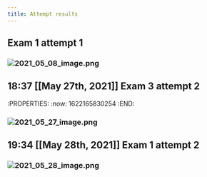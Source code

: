 ```yaml
---
title: Attempt results
---
```


## Exam 1 attempt 1
### ![2021_05_08_image.png](https://cdn.logseq.com/%2F19d8129d-f0d6-41c0-a53b-bbfce3d097ca3c5f00e9-9641-4f90-a09a-1c96d74b13812021_05_08_image.png?Expires=4774094417&Signature=JTBc0yIT7j~IKLn1HQYGtkgrQnzjXMprQ5-sXipfUdNw6ykuo8mXEs5KrDm9jnGCzGPiB14zWTEj9OEczbpzCFE5CdxxbzyiQ8waTELkz9Vscp7mGSQIHkQwtTAyigcPYzfaWX6JPoba3weFqsMpoz8GMh0z1yVhaWC9RRU3h8hMOzRyJw35xoSbEQYa2Bk732CmG9-s4yRyzdjnWoHXmMxTp7WK2~-ajee6nBtr6sy7-alUJhOheAEHuWvLjWMQALUz8UVGC~ypBDxPP8GRbq4gxQuoYSlvErF1JPKVwUIVBaptm97tU8mjQm2hBYy4LkSrNBUbMcuxxWFDcdQ1QQ__&Key-Pair-Id=APKAJE5CCD6X7MP6PTEA)
## 18:37 [[May 27th, 2021]] Exam 3 attempt 2
:PROPERTIES:
:now: 1622165830254
:END:
### ![2021_05_27_image.png](https://cdn.logseq.com/%2F19d8129d-f0d6-41c0-a53b-bbfce3d097cad45c1980-1608-486c-9e85-11ab1cf9061e2021_05_27_image.png?Expires=4775765772&Signature=Mk2lxXGGfth3lX9HILNLg6JnNIGTz1UXmiCdEir2ZBZzsYvyPk9-4MFS8xakhOKOeP30jBVs-CK63TAhYe7MOjYAj~XWZE2yPDo1WrxgtabEp-KSn3ZlCThmemAymqg-LCXOIv8-vrrWnb2RJ~SkPtPXZexxtslhWW8b63mQ7V9vuoPOGOy4bys7bERojX74QtSEfofnLrg0txSS661QUNjQByiFwjYDPDSuESrXg9jApswzvsxgQcBxXPluQxTHp~Z1JQjkCA0fr6tQCkiLKF44q9Q5ZN9mubyGM-mLdFoIOnOT5KmCVWgTDjgwtNMPLMjvgPEF4Cc5rBs7Ed5GdQ__&Key-Pair-Id=APKAJE5CCD6X7MP6PTEA)
## 19:34 [[May 28th, 2021]] Exam 1 attempt 2
### ![2021_05_28_image.png](https://cdn.logseq.com/%2F19d8129d-f0d6-41c0-a53b-bbfce3d097ca283d8961-eabb-45c0-9be8-16359af27e9f2021_05_28_image.png?Expires=4775855691&Signature=PzMXz4Xm84ufZBBDofcKMLKAKQk8eq8KgIWTqF8knUMnMahugYCXDkJPXoxUMCPP2cWzWYBtmat1ujNlNa5uDI2M~QIUTtnHcZWxWJ3hIX2ulqF5VC70hTZPy~Y85upsHqJeex9Kk05pFbYYeWSSioGgjdU0L8n-vo-cCLxW4ZJIneKb9FXl7D0Vf6keMUK~3zfAGrraF-J8GO22bkH5AwyirDXEzBh86BD69cEB755Vrab9Nq1ig-BSxJCvGuhBwx~o3vx~UdSUw1ZZ3rNdBrmsFOYd1swKjf~WKOdAV~q~u2HVWQV0RXJfySoahFk-8LoBhftFfkL1PDrYkBFcMQ__&Key-Pair-Id=APKAJE5CCD6X7MP6PTEA)
##
